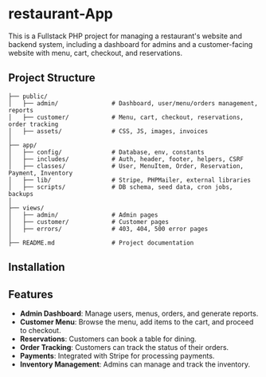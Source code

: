 # restaurant-App

This is a Fullstack PHP project for managing a restaurant's website and backend system, including a dashboard for admins and a customer-facing website with menu, cart, checkout, and reservations.

## Project Structure

```
├── public/
│   ├── admin/               # Dashboard, user/menu/orders management, reports
│   ├── customer/            # Menu, cart, checkout, reservations, order tracking
│   ├── assets/              # CSS, JS, images, invoices
│
├── app/
│   ├── config/              # Database, env, constants
│   ├── includes/            # Auth, header, footer, helpers, CSRF
│   ├── classes/             # User, MenuItem, Order, Reservation, Payment, Inventory
│   ├── lib/                 # Stripe, PHPMailer, external libraries
│   ├── scripts/             # DB schema, seed data, cron jobs, backups
│
├── views/
│   ├── admin/               # Admin pages
│   ├── customer/            # Customer pages
│   ├── errors/              # 403, 404, 500 error pages
│
├── README.md                # Project documentation

```

## Installation


## Features

- **Admin Dashboard**: Manage users, menus, orders, and generate reports.
- **Customer Menu**: Browse the menu, add items to the cart, and proceed to checkout.
- **Reservations**: Customers can book a table for dining.
- **Order Tracking**: Customers can track the status of their orders.
- **Payments**: Integrated with Stripe for processing payments.
- **Inventory Management**: Admins can manage and track the inventory.